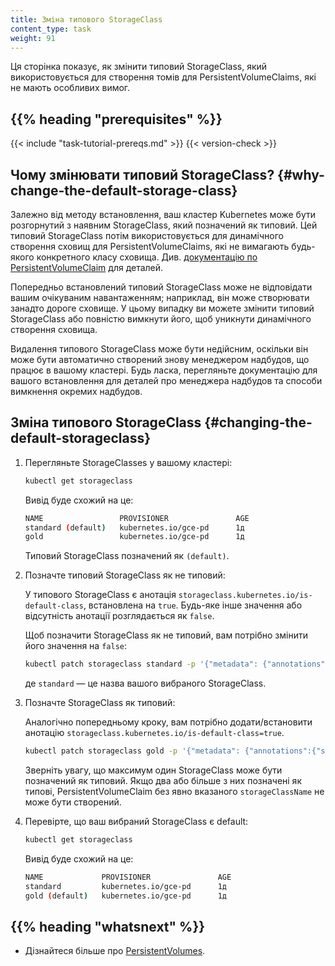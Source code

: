 ```yaml
---
title: Зміна типового StorageClass
content_type: task
weight: 91
---
```


<!-- overview -->

Ця сторінка показує, як змінити типовий StorageClass, який використовується для
створення томів для PersistentVolumeClaims, які не мають особливих вимог.

## {{% heading "prerequisites" %}}

{{< include "task-tutorial-prereqs.md" >}} {{< version-check >}}

<!-- steps -->

## Чому змінювати типовий StorageClass? {#why-change-the-default-storage-class}

Залежно від методу встановлення, ваш кластер Kubernetes може бути розгорнутий з наявним StorageClass, який позначений як типовий. Цей типовий StorageClass потім використовується для динамічного створення сховищ для PersistentVolumeClaims, які не вимагають будь-якого конкретного класу сховища. Див. [документацію по PersistentVolumeClaim](/uk/docs/concepts/storage/persistent-volumes/#persistentvolumeclaims) для деталей.

Попередньо встановлений типовий StorageClass може не відповідати вашим очікуваним навантаженням; наприклад, він може створювати занадто дороге сховище. У цьому випадку ви можете змінити типовий StorageClass або повністю вимкнути його, щоб уникнути динамічного створення сховища.

Видалення типового StorageClass може бути недійсним, оскільки він може бути автоматично створений знову менеджером надбудов, що працює в вашому кластері. Будь ласка, перегляньте документацію для вашого встановлення для деталей про менеджера надбудов та способи вимкнення окремих надбудов.

## Зміна типового StorageClass {#changing-the-default-storageclass}

1. Перегляньте StorageClasses у вашому кластері:

   ```bash
   kubectl get storageclass
   ```

   Вивід буде схожий на це:

   ```bash
   NAME                 PROVISIONER               AGE
   standard (default)   kubernetes.io/gce-pd      1д
   gold                 kubernetes.io/gce-pd      1д
   ```

   Типовий StorageClass позначений як `(default)`.

1. Позначте типовий StorageClass як не типовий:

   У типового StorageClass є анотація `storageclass.kubernetes.io/is-default-class`, встановлена на `true`. Будь-яке інше значення або відсутність анотації розглядається як `false`.

   Щоб позначити StorageClass як не типовий, вам потрібно змінити його значення на `false`:

   ```bash
   kubectl patch storageclass standard -p '{"metadata": {"annotations":{"storageclass.kubernetes.io/is-default-class":"false"}}}'
   ```

   де `standard` — це назва вашого вибраного StorageClass.

2. Позначте StorageClass як типовий:

   Аналогічно попередньому кроку, вам потрібно додати/встановити анотацію
   `storageclass.kubernetes.io/is-default-class=true`.

   ```bash
   kubectl patch storageclass gold -p '{"metadata": {"annotations":{"storageclass.kubernetes.io/is-default-class":"true"}}}'
   ```

   Зверніть увагу, що максимум один StorageClass може бути позначений як типовий. Якщо два або більше з них позначені як типові, PersistentVolumeClaim без явно вказаного `storageClassName` не може бути створений.

3. Перевірте, що ваш вибраний StorageClass є default:

   ```bash
   kubectl get storageclass
   ```

   Вивід буде схожий на це:

   ```bash
   NAME             PROVISIONER               AGE
   standard         kubernetes.io/gce-pd      1д
   gold (default)   kubernetes.io/gce-pd      1д
   ```

## {{% heading "whatsnext" %}}

* Дізнайтеся більше про [PersistentVolumes](/uk/docs/concepts/storage/persistent-volumes/).
